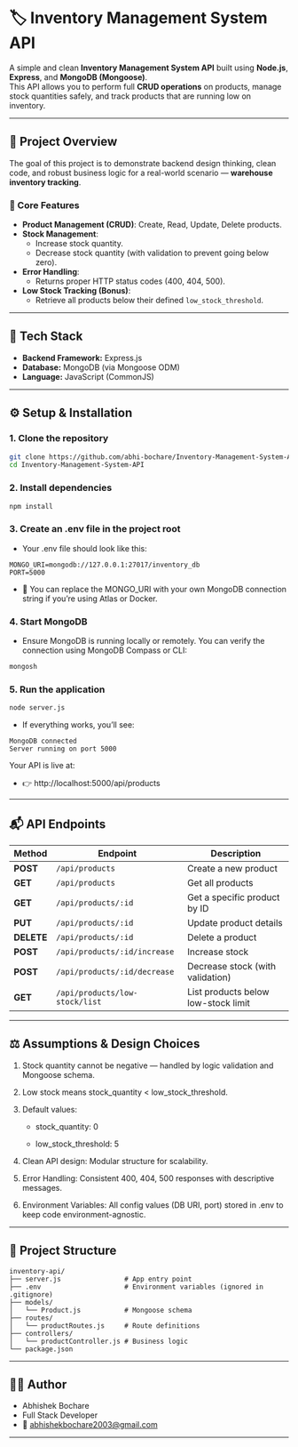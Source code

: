 # 🏷️ Inventory Management System API

A simple and clean **Inventory Management System API** built using **Node.js**, **Express**, and **MongoDB (Mongoose)**.  
This API allows you to perform full **CRUD operations** on products, manage stock quantities safely, and track products that are running low on inventory.

---

## 🚀 Project Overview

The goal of this project is to demonstrate backend design thinking, clean code, and robust business logic for a real-world scenario — **warehouse inventory tracking**.

### 🔧 Core Features
- **Product Management (CRUD)**: Create, Read, Update, Delete products.
- **Stock Management**:  
  - Increase stock quantity.  
  - Decrease stock quantity (with validation to prevent going below zero).  
- **Error Handling**:  
  - Returns proper HTTP status codes (400, 404, 500).  
- **Low Stock Tracking (Bonus)**:  
  - Retrieve all products below their defined `low_stock_threshold`.

---

## 🧱 Tech Stack

- **Backend Framework:** Express.js  
- **Database:** MongoDB (via Mongoose ODM)  
- **Language:** JavaScript (CommonJS)   

---

## ⚙️ Setup & Installation

### 1. Clone the repository
```bash
git clone https://github.com/abhi-bochare/Inventory-Management-System-API.git
cd Inventory-Management-System-API
```

### 2. Install dependencies
```bash
npm install
```

### 3. Create an .env file in the project root
- Your .env file should look like this:
```env
MONGO_URI=mongodb://127.0.0.1:27017/inventory_db
PORT=5000
```
- 📝 You can replace the MONGO_URI with your own MongoDB connection string if you’re using Atlas or Docker.


### 4. Start MongoDB
- Ensure MongoDB is running locally or remotely.
You can verify the connection using MongoDB Compass or CLI:
```bash
mongosh
```


### 5. Run the application
```bash
node server.js
```
- If everything works, you’ll see:
```arduino
MongoDB connected
Server running on port 5000
```
Your API is live at:
- 👉 http://localhost:5000/api/products

---

## 📬 API Endpoints

| Method | Endpoint                        | Description                          |
|--------|----------------------------------|--------------------------------------|
| **POST**   | `/api/products`                  | Create a new product                 |
| **GET**    | `/api/products`                  | Get all products                     |
| **GET**    | `/api/products/:id`              | Get a specific product by ID         |
| **PUT**    | `/api/products/:id`              | Update product details               |
| **DELETE** | `/api/products/:id`              | Delete a product                     |
| **POST**   | `/api/products/:id/increase`     | Increase stock                       |
| **POST**   | `/api/products/:id/decrease`     | Decrease stock (with validation)     |
| **GET**    | `/api/products/low-stock/list`   | List products below low-stock limit  |

---

## ⚖️ Assumptions & Design Choices

1. Stock quantity cannot be negative — handled by logic validation and Mongoose schema.

2. Low stock means stock_quantity < low_stock_threshold.

3. Default values:

    - stock_quantity: 0

    - low_stock_threshold: 5

4. Clean API design: Modular structure for scalability.

5. Error Handling: Consistent 400, 404, 500 responses with descriptive messages.

6. Environment Variables: All config values (DB URI, port) stored in .env to keep code environment-agnostic.

---

## 🧰 Project Structure
```
inventory-api/
├── server.js                # App entry point
├── .env                     # Environment variables (ignored in .gitignore)
├── models/
│   └── Product.js           # Mongoose schema
├── routes/
│   └── productRoutes.js     # Route definitions
├── controllers/
│   └── productController.js # Business logic
└── package.json
```

---

## 👨‍💻 Author

- Abhishek Bochare
- Full Stack Developer
- 📧 abhishekbochare2003@gmail.com

---
